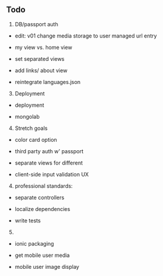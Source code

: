 
## Todo

1.  DB/passport auth  

- edit: v01 change media storage to user managed url entry  

- my view vs. home view  

- set separated views  

- add links/ about view  

- reintegrate languages.json  


3.  Deployment  

- deployment

- mongolab  


4. Stretch goals    

- color card option  

- third party auth w' passport  

- separate views  for different

- client-side input validation UX  


4.  professional standards:  

- separate controllers  

- localize dependencies  

- write tests  

5.  

- ionic packaging

- get mobile user media

- mobile user image display
